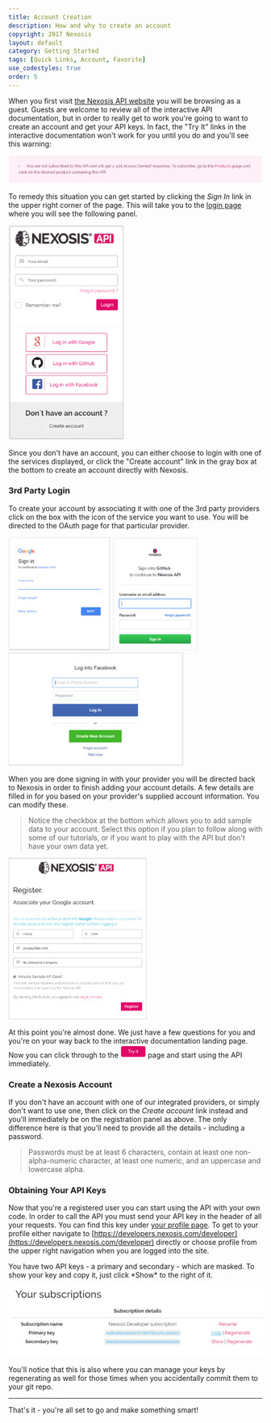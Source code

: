 ```yaml
---
title: Account Creation
description: How and why to create an account
copyright: 2017 Nexosis 
layout: default
category: Getting Started
tags: [Quick Links, Account, Favorite]
use_codestyles: true
order: 5
---
```


When you first visit [the Nexosis API website](https://developers.nexosis.com) you will be browsing as a guest. Guests are welcome to review all of the interactive API documentation, but in order to really get to work you're going to want to create an account and get your API keys. In fact, the "Try It" links in the interactive documentation won't work for you until you do and you'll see this warning:

![anonymous user warning](../assets/img/interactive_anonymous.png)

To remedy this situation you can get started by clicking the *Sign In* link in the upper right corner of the page. This will take you to the [login page](https://account.nexosis.com/account/login) where you will see the following panel.

<img alt="account login" src="../assets/img/account_login.png" height="425"/>

Since you don't have an account, you can either choose to login with one of the services displayed, or click the "Create account" link in the gray box at the bottom to create an account directly with Nexosis.

### 3rd Party Login

To create your account by associating it with one of the 3rd party providers click on the box with the icon of the service you want to use. You will be directed to the OAuth page for that particular provider.

<div>
<img alt="account login" src="../assets/img/google_oauth_small.png" height="225"/>
<img alt="account login" src="../assets/img/github_oauth_small.png" height="225"/>
<img alt="account login" src="../assets/img/facebook_oauth_small.png" height="225"/>
</div>

When you are done signing in with your provider you will be directed back to Nexosis in order to finish adding your account details. A few details are filled in for you based on your provider's supplied account information. You can modify these.
>Notice the checkbox at the bottom which allows you to add sample data to your account. Select this option if you plan to follow along with some of our tutorials, or if you want to play with the API but don't have your own data yet.

<img alt="finish oauth signup" src="../assets/img/oauth_complete_signup.png" height="320"/>

At this point you're almost done. We just have a few questions for you and you're on your way back to the interactive documentation landing page. Now you can click through to the <img src="../assets/img/tryit.png" height="25" style="margin:0;" /> page and start using the API immediately.

### Create a Nexosis Account

If you don't have an account with one of our integrated providers, or simply don't want to use one, then click on the *Create account* link instead and you'll immediately be on the registration panel as above. The only difference here is that you'll need to provide all the details - including a password.
> Passwords must be at least 6 characters, contain at least one non-alpha-numeric character, at least one numeric, and an uppercase and lowercase alpha.

### Obtaining Your API Keys

Now that you're a registered user you can start using the API with your own code. In order to call the API you must send your API key in the header of all your requests. You can find this key under [your profile page](https://developers.nexosis.com/developer). To get to your profile either navigate to [https://developers.nexosis.com/developer](https://developers.nexosis.com/developer) directly or choose profile from the upper right navigation when you are logged into the site.

<p>
You have two API keys - a primary and secondary - which are masked. To show your key and copy it, just click *Show* to the right of it.
</p>

<img src="../assets/img/api_keys.png" alt="obtain api keys"/>

You'll notice that this is also where you can manage your keys by regenerating as well for those times when you accidentally commit them to your git repo.

------

That's it - you're all set to go and make something smart!
